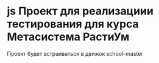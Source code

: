 # js Проект для реализациии тестирования для курса Метасистема РастиУм
Проект будет встраиваться в движок school-master

